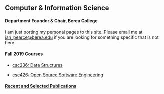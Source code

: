## Computer & Information Science

#### Department Founder & Chair, Berea College

I am just porting my personal pages to this site. Please email me at jan_pearce@berea.edu if you are looking for something specific that is not here.

#### Fall 2019 Courses

- [csc236: Data Structures](./csc236/index.md)

- [csc426: Open Source Software Engineering](./csc426/index.md)

#### [Recent and Selected Publications](/publications/index.md)
